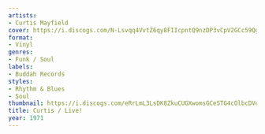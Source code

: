```yaml
---
artists:
- Curtis Mayfield
cover: https://i.discogs.com/N-Lsvqq4VvtZ6qy8FIIcpntQ9nzDP3vCpV2GCc59Qgk/rs:fit/g:sm/q:90/h:596/w:600/czM6Ly9kaXNjb2dz/LWRhdGFiYXNlLWlt/YWdlcy9SLTE0MDQ5/ODItMTU4NzE1MTUy/MS04NzQ2LmpwZWc.jpeg
format:
- Vinyl
genres:
- Funk / Soul
labels:
- Buddah Records
styles:
- Rhythm & Blues
- Soul
thumbnail: https://i.discogs.com/eRrLmL3LsDK8ZkuCUGXwomsGCeSTG4cOlbcDVem_9Y0/rs:fit/g:sm/q:40/h:150/w:150/czM6Ly9kaXNjb2dz/LWRhdGFiYXNlLWlt/YWdlcy9SLTE0MDQ5/ODItMTU4NzE1MTUy/MS04NzQ2LmpwZWc.jpeg
title: Curtis / Live!
year: 1971
---
```

